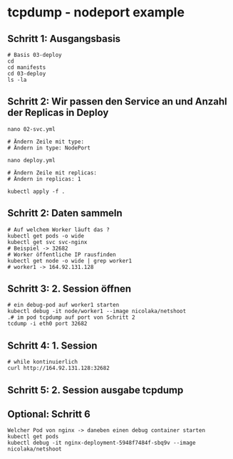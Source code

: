 # tcpdump - nodeport example 

## Schritt 1: Ausgangsbasis 

```
# Basis 03-deploy
cd
cd manifests
cd 03-deploy
ls -la 
```

## Schritt 2: Wir passen den Service an und Anzahl der Replicas in Deploy 

```
nano 02-svc.yml
```

```
# Ändern Zeile mit type:
# Ändern in type: NodePort 
```

```
nano deploy.yml
```

```
# Ändern Zeile mit replicas:
# Ändern in replicas: 1
```

```
kubectl apply -f .
```

## Schritt 2: Daten sammeln 

```
# Auf welchem Worker läuft das ?
kubectl get pods -o wide 
kubectl get svc svc-nginx 
# Beispiel -> 32682 
# Worker öffentliche IP rausfinden
kubectl get node -o wide | grep worker1
# worker1 -> 164.92.131.128
```

## Schritt 3: 2. Session öffnen 

```
# ein debug-pod auf worker1 starten 
kubectl debug -it node/worker1 --image nicolaka/netshoot 
.# im pod tcpdump auf port von Schritt 2
tcdump -i eth0 port 32682  
```

## Schritt 4: 1. Session 

```
# while kontinuierlich 
curl http://164.92.131.128:32682
```

## Schritt 5: 2. Session ausgabe tcpdump




## Optional: Schritt 6

```
Welcher Pod von nginx -> daneben einen debug container starten
kubectl get pods 
kubectl debug -it nginx-deployment-5948f7484f-sbq9v --image nicolaka/netshoot 
```

